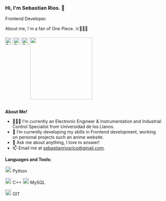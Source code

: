 ### Hi, I'm Sebastian Rios. 👋

Frontend Developer.

About me, I´m a fan of One Piece. ☠️🏴‍☠️👒

<img width="200px" src="https://media.tenor.com/6ZhzHHYyNxoAAAAC/luffy.gif">

<a href="https://www.linkedin.com/in/sebastianriosrico/">
  <img align="left" alt="Sebastian's LinkedIn" width="24px" src="https://img.icons8.com/nolan/96/linkedin.png" />
</a>
<a href="https://www.instagram.com/sebastianriosrico/">
  <img align="left" alt="Sebastian's Instagram" width="24px" src="https://img.icons8.com/nolan/96/instagram-new.png" />
</a>
<a href="https://twitter.com/sebasrios977">
  <img align="left" alt="Sebastian's Twitter" width="24px" src="https://img.icons8.com/nolan/96/twitter.png" />
</a>




<br />
<br />

**About Me!**

- 👨🏽‍💻 I’m currently an Electronic Engineer & Instrumentation and Industrial Control Specialist from Universidad de los Llanos.
- 🌱 I’m currently developing my skills in Frontend development, working on personal projects such an anime website. 
- 💬 Ask me about anything, I love to answer!
- 📫 Email me at [sebastianriosrico@gmail.com](mailto:sebastianriosrico@gmail.com).



**Languages and Tools:**  


<code><img height="20" src="https://img.icons8.com/nolan/96/python.png"></code> Python

<code><img height="20" src="https://img.icons8.com/nolan/96/c-plus-plus.png"></code> C++
<code><img height="20" src="https://img.icons8.com/nolan/96/sql.png"></code> MySQL

<code><img height="20" src="https://img.icons8.com/nolan/96/git.png"></code> GIT

<!--
**sebasrios977/sebasrios977** is a ✨ _special_ ✨ repository because its `README.md` (this file) appears on your GitHub profile.

Here are some ideas to get you started:

- 🔭 I’m currently working on ...
- 🌱 I’m currently learning ...
- 👯 I’m looking to collaborate on ...
- 🤔 I’m looking for help with ...
- 💬 Ask me about ...
- 📫 How to reach me: ...
- 😄 Pronouns: ...
- ⚡ Fun fact: ...
-->
